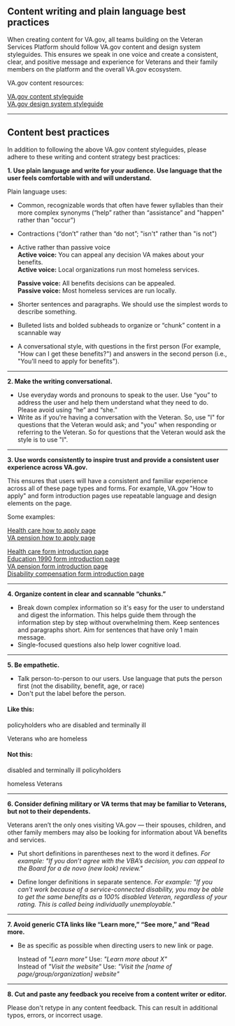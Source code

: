 
## Content writing and plain language best practices

When creating content for VA.gov, all teams building on the Veteran Services Platform should follow VA.gov content and design system styleguides. This ensures we speak in one voice and create a consistent, clear, and positive message and experience for Veterans and their family members on the platform and the overall VA.gov ecosystem.

VA.gov content resources:

[VA.gov content styleguide](https://design.va.gov/content-style-guide/) <br>
[VA.gov design system styleguide]( https://design.va.gov/documentation/)  <br>



<hr>

## Content best practices

In addition to following the above VA.gov content styleguides, please adhere to these writing and content strategy best practices:   

**1. Use plain language and write for your audience. Use language that the user feels comfortable with and will understand.**

Plain language uses:
-	Common, recognizable words that often have fewer syllables than their more complex synonyms (“help” rather than “assistance” and "happen" rather than "occur")
-	Contractions (“don’t” rather than “do not”; "isn't" rather than "is not")
-	Active rather than passive voice <br>
    **Active voice:** You can appeal any decision VA makes about your benefits. <br>
    **Active voice:** Local organizations run most homeless services.<br>
    
    **Passive voice:**  All benefits decisions can be appealed.<br>
    **Passive voice:** Most homeless services are run locally.<br>
    
-	Shorter sentences and paragraphs. We should use the simplest words to describe something.
-	Bulleted lists and bolded subheads to organize or “chunk” content in a scannable way
-	A conversational style, with questions in the first person (For example, "How can I get these benefits?") and answers in the second person (i.e., "You'll need to apply for benefits").  

-----

**2. Make the writing conversational.**

- Use everyday words and pronouns to speak to the user.  Use “you” to address the user and help them understand what they need to do. Please avoid using “he” and “she.”
- Write as if you're  having a conversation with the Veteran. So, use "I" for questions that the Veteran would ask; and "you" when responding or referring to the Veteran. So for questions that the Veteran would ask the style is to use "I".

-----

**3. Use words consistently to inspire trust and provide a consistent user experience across VA.gov.**

This ensures that users will have a consistent and familiar experience across all of these page types and forms. For example, VA.gov "How to apply" and form introduction pages use repeatable language and design elements on the page.

Some examples:

[Health care how to apply page](https://www.va.gov/health-care/how-to-apply/) <br>
[VA pension how to apply page](https://www.va.gov/pension/how-to-apply/) <br>

[Health care form introduction page](https://www.va.gov/health-care/apply/application/introduction) <br>
[Education 1990 form introduction page](https://www.va.gov/education/apply-for-education-benefits/application/1990/introduction) <br>
[VA pension form introduction page](https://www.va.gov/pension/application/527EZ/introduction) <br>
[Disability compensation form introduction page](https://www.va.gov/disability/file-disability-claim-form-21-526ez/introduction) <br>

-------

**4. Organize content in clear and scannable “chunks.”**

- Break down complex information so it's easy for the user to understand and digest the information. This helps guide them through the information step by step without overwhelming them.  Keep sentences and paragraphs short.	Aim for sentences that have only 1 main message.
- Single-focused questions also help lower cognitive load.

--------

**5. Be empathetic.**

- Talk person-to-person to our users. Use language that puts the person first (not the disability, benefit, age, or race)
- Don't put the label before the person.

<div class="do-dont">
<div class="do-dont__do">
<h4 class="do-dont__heading">Like this:</h4>
<div class="do-dont__content" markdown="1">

policyholders who are disabled and terminally ill

Veterans who are homeless

</div>
</div>
<div class="do-dont__dont">
<h4 class="do-dont__heading">Not this:</h4>
<div class="do-dont__content" markdown="1">

disabled and terminally ill policyholders

homeless Veterans
</div>
</div>

------

**6. Consider defining military or VA terms that may be familiar to Veterans, but not to their dependents.**

Veterans aren’t the only ones visiting VA.gov — their spouses, children, and other family members may also be looking for information about VA benefits and services.

- Put short definitions in parentheses next to the word it defines.
*For example: "If you don’t agree with the VBA’s decision, you can appeal to the Board for a de novo (new look) review."*

- Define longer definitions in separate sentence.
*For example: "If you can’t work because of a service-connected disability, you may be able to get the same benefits as a 100% disabled Veteran, regardless of your rating. This is called being individually unemployable."*

-----

**7. Avoid generic CTA links like “Learn more,” “See more,” and “Read more.**

- Be as specific as possible when directing users to new link or page. 

    Instead of *"Learn more"*  Use:  *"Learn more about X" <br>*
    Instead of *"Visit the website"* Use: *"Visit the [name of page/group/organization] website"*
    
--------   


**8. Cut and paste any feedback you receive from a content writer or editor.**

Please don't retype in any content feedback. This can result in additional typos, errors, or incorrect usage.
